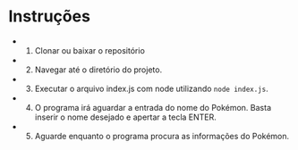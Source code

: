 # Instruções
* 1. Clonar ou baixar o repositório
* 2. Navegar até o diretório do projeto.
* 3. Executar o arquivo index.js com node utilizando `node index.js`.
* 4. O programa irá aguardar a entrada do nome do Pokémon. Basta inserir o nome desejado e apertar a tecla ENTER.
* 5. Aguarde enquanto o programa procura as informações do Pokémon.
